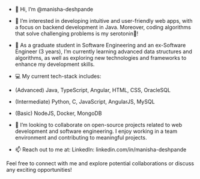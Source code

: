 - 👋 Hi, I’m @manisha-deshpande

- 👀 I’m interested in developing intuitive and user-friendly web apps, with a focus on backend development in Java.
  Moreover, coding algorithms that solve challenging problems is my serotonin💖!


- 🌱 As a graduate student in Software Engineering and an ex-Software Engineer (3 years), I’m currently learning advanced data structures and algorithms, as well as exploring new technologies and frameworks to enhance my development skills.

- 💻 My current tech-stack includes:
- (Advanced) Java, TypeScript, Angular, HTML, CSS, OracleSQL
- (Intermediate) Python, C, JavaScript, AngularJS, MySQL
- (Basic) NodeJS, Docker, MongoDB


- 💞️ I’m looking to collaborate on open-source projects related to web development and software engineering.
  I enjoy working in a team environment and contributing to meaningful projects.

  
- 📫 Reach out to me at:
  LinkedIn: linkedin.com/in/manisha-deshpande


Feel free to connect with me and explore potential collaborations or discuss any exciting opportunities!

<!---
manisha-deshpande/manisha-deshpande is a ✨ special ✨ repository because its `README.md` (this file) appears on your GitHub profile.
You can click the Preview link to take a look at your changes.
--->
